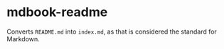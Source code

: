 # mdbook-readme

Converts `README.md` into `index.md`, as that is considered the standard for Markdown.
